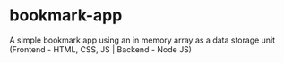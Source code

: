 # bookmark-app
A simple bookmark app using an in memory array as a data storage unit (Frontend - HTML, CSS, JS | Backend - Node JS)
